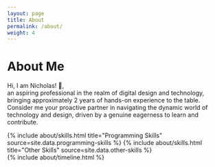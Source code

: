 ```yaml
---
layout: page
title: About
permalink: /about/
weight: 4
---
```


# **About Me**

<!-- Hi I am **{{ site.author.name }}** :wave:,<br> -->
Hi, I am Nicholas! :wave:,<br> an aspiring professional in the realm of digital design and technology, bringing approximately 2 years of hands-on experience to the table. Consider me your proactive partner in navigating the dynamic world of technology and design, driven by a genuine eagerness to learn and contribute.

<!-- In my journey through the landscape of Digital Design and Technology, I've honed my skills as a problem solver, adept communicator, and a receptive team player. I specialize in seamlessly integrating tools such as Jira, Photoshop, Illustrator, Indesign, Manual Testing, and other tech tools into my workflow.

Having dedicated time to non-profit sectors, I've had the privilege of contributing my skills and expertise to meaningful causes. My ability to communicate effectively and resolve technical issues as the first responder has been instrumental in fostering collaboration and achieving positive outcomes in these endeavors.

Armed with a toolkit that spans both design and technology, I approach each task with a zest for learning. From achieving milestones in graphic design using Photoshop and Illustrator to contributing to effective project management through Jira, my goal is to make a meaningful impact.

Imagine a blend of efficient project management using Service Now for issue resolution, and you'll get a glimpse of my approach—curious, adaptable, and ready to tackle any puzzle that comes my way. While I'm in the early stages of my Digital Design and Technology journey, my ability to quickly learn and untangle challenges sets me apart.

Proficient in data manipulation techniques, I'm not just here to learn; I'm here to contribute and grow. If you're on the lookout for an aspiring teammate who's both quick on the uptake and adept at problem-solving, let's connect. Together, we'll transform every challenge into a stepping stone in my journey toward becoming your go-to Digital Design and Technology collaborator.-->

 <div class="row">
{% include about/skills.html title="Programming Skills" source=site.data.programming-skills %}
{% include about/skills.html title="Other Skills" source=site.data.other-skills %}
</div>

<div class="row">
{% include about/timeline.html %}
</div>
